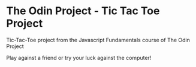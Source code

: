 # The Odin Project - Tic Tac Toe Project

Tic-Tac-Toe project from the Javascript Fundamentals course of The Odin Project

Play against a friend or try your luck against the computer!
